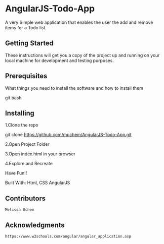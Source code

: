 # AngularJS-Todo-App
 A very Simple web application that enables the user the add and remove items for a Todo list.

## Getting Started
These instructions will get you a copy of the project up and running on your local machine for development and testing purposes.

## Prerequisites
What things you need to install the software and how to install them

git bash

## Installing
 1.Clone the repo
 
 git clone https://github.com/muchem/AngularJS-Todo-App.git
 
 2.Open Project Folder
 
 3.Open index.html in your browser
 
 4.Explore and Recreate

Have Fun!!

Built With:
    Html,
    CSS
    AngularJS



## Contributors
    Melissa Uchem

## Acknowledgments
    https://www.w3schools.com/angular/angular_application.asp